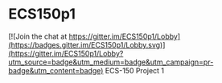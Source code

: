 # ECS150p1

[![Join the chat at https://gitter.im/ECS150p1/Lobby](https://badges.gitter.im/ECS150p1/Lobby.svg)](https://gitter.im/ECS150p1/Lobby?utm_source=badge&utm_medium=badge&utm_campaign=pr-badge&utm_content=badge)
ECS-150 Project 1
